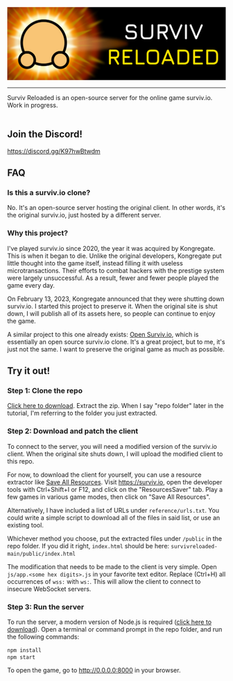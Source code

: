 <img src="logo/banner.png" alt="Surviv Reloaded">
<hr>
Surviv Reloaded is an open-source server for the online game surviv.io. Work in progress.<br><br>

## Join the Discord!

https://discord.gg/K97hwBtwdm

## FAQ

### Is this a surviv.io clone?
No. It's an open-source server hosting the original client. In other words, it's the original surviv.io, just hosted by a different server.

### Why this project?
I've played surviv.io since 2020, the year it was acquired by Kongregate. This is when it began to die. Unlike the original developers, Kongregate put little thought into the game itself, instead filling it with useless microtransactions. Their efforts to combat hackers with the prestige system were largely unsuccessful. As a result, fewer and fewer people played the game every day.


On February 13, 2023, Kongregate announced that they were shutting down surviv.io. I started this project to preserve it. When the original site is shut down, I will publish all of its assets here, so people can continue to enjoy the game.


A similar project to this one already exists: [Open Surviv.io](https://github.com/North-West-Wind/opensurviv-server), which is essentially an open source surviv.io clone. It's a great project, but to me, it's just not the same. I want to preserve the original game as much as possible.

## Try it out!

### Step 1: Clone the repo

[Click here to download](https://gitlab.com/hasanger/survivreloaded/-/archive/main/survivreloaded-main.zip). Extract the zip. When I say "repo folder" later in the tutorial, I'm referring to the folder you just extracted.

### Step 2: Download and patch the client

To connect to the server, you will need a modified version of the surviv.io client. When the original site shuts down, I will upload the modified client to this repo.

For now, to download the client for yourself, you can use a resource extractor like [Save All Resources](https://chrome.google.com/webstore/detail/save-all-resources/abpdnfjocnmdomablahdcfnoggeeiedb). Visit https://surviv.io, open the developer tools with Ctrl+Shift+I or F12, and click on the "ResourcesSaver" tab. Play a few games in various game modes, then click on "Save All Resources".

Alternatively, I have included a list of URLs under `reference/urls.txt`. You could write a simple script to download all of the files in said list, or use an existing tool.

Whichever method you choose, put the extracted files under `/public` in the repo folder. If you did it right, `index.html` should be here: `survivreloaded-main/public/index.html`

The modification that needs to be made to the client is very simple. Open `js/app.<some hex digits>.js` in your favorite text editor. Replace (Ctrl+H) all occurrences of `wss:` with `ws:`. This will allow the client to connect to insecure WebSocket servers.

### Step 3: Run the server

To run the server, a modern version of Node.js is required ([click here to download](https://nodejs.org/en/download/)). Open a terminal or command prompt in the repo folder, and run the following commands:

```
npm install
npm start
```

To open the game, go to http://0.0.0.0:8000 in your browser.
